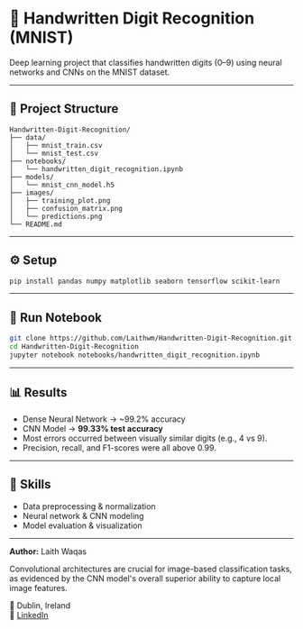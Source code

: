 # 🧠 Handwritten Digit Recognition (MNIST)

Deep learning project that classifies handwritten digits (0–9) using neural networks and CNNs on the MNIST dataset.

---

## 📁 Project Structure
```text
Handwritten-Digit-Recognition/
├── data/
│   ├── mnist_train.csv
│   └── mnist_test.csv
├── notebooks/
│   └── handwritten_digit_recognition.ipynb
├── models/
│   └── mnist_cnn_model.h5
├── images/
│   ├── training_plot.png
│   ├── confusion_matrix.png
│   └── predictions.png
└── README.md
```

---

## ⚙️ Setup
```bash
pip install pandas numpy matplotlib seaborn tensorflow scikit-learn
```

---

## 🚀 Run Notebook
```bash
git clone https://github.com/Laithwm/Handwritten-Digit-Recognition.git
cd Handwritten-Digit-Recognition
jupyter notebook notebooks/handwritten_digit_recognition.ipynb
```

---

## 📊 Results
- Dense Neural Network → ~99.2% accuracy  
- CNN Model → **99.33% test accuracy**  
- Most errors occurred between visually similar digits (e.g., 4 vs 9).  
- Precision, recall, and F1-scores were all above 0.99.

---

## 🧠 Skills
- Data preprocessing & normalization  
- Neural network & CNN modeling  
- Model evaluation & visualization  

---

**Author:** Laith Waqas

Convolutional architectures are crucial for image-based classification tasks, as evidenced by the CNN model's overall superior ability to capture local image features.

📍 Dublin, Ireland   
💼 [LinkedIn](https://www.linkedin.com/in/laithwm)

